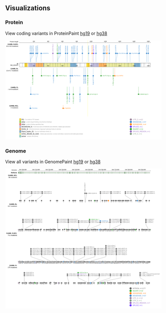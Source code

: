 ## Visualizations
### Protein
View coding variants in ProteinPaint [hg19](https://morinlab.github.io/LLMPP/GAMBL/SI_protein.html)  or [hg38](https://morinlab.github.io/LLMPP/GAMBL/SI_protein_hg38.html)

![](images/proteinpaint/SI_NM_001041.svg)

### Genome
View all variants in GenomePaint [hg19](https://morinlab.github.io/LLMPP/GAMBL/SI.html)  or [hg38](https://morinlab.github.io/LLMPP/GAMBL/SI_hg38.html)

![](images/proteinpaint/SI.svg)

